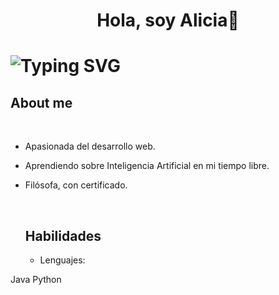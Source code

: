 <h1 align="center"> <b>Hola, soy Alicia👋</b><h1>

  <img src="https://readme-typing-svg.demolab.com?font=Noto+Sans&weight=600&pause=1000&color=F76F0C&center=true&vCenter=true&width=435&lines=I+A+Web+Developer.+%F0%9F%98%8D" alt="Typing SVG">


## About me

<br>

- Apasionada del desarrollo web. 
- Aprendiendo sobre Inteligencia Artificial en mi tiempo libre.
- Filósofa, con certificado.

  <br>

  ## Habilidades

  - Lenguajes:
 
Java 
Python


  

